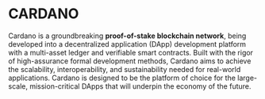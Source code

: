# CARDANO

Cardano is a groundbreaking **proof-of-stake blockchain network**, being developed into a decentralized application (DApp) development platform with a multi-asset ledger and verifiable smart contracts. Built with the rigor of high-assurance formal development methods, Cardano aims to achieve the scalability, interoperability, and sustainability needed for real-world applications. Cardano is designed to be the platform of choice for the large-scale, mission-critical DApps that will underpin the economy of the future.




